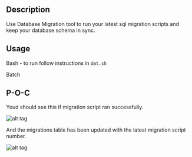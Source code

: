 ## Description ##
Use Database Migration tool to run your latest sql migration scripts and keep your database schema in sync.

## Usage ##
Bash - to run follow instructions in `dmt.sh`

Batch

## P-O-C  ##
Youd should see this if migration script ran successfully. 
 
![alt tag](https://s3.amazonaws.com/123gpg321/rsz_command_line_success_msg.png)

And the migrations table has been updated with the latest migration script number. 

![alt tag](https://s3.amazonaws.com/123gpg321/rsz_updated_migration_table.png)



